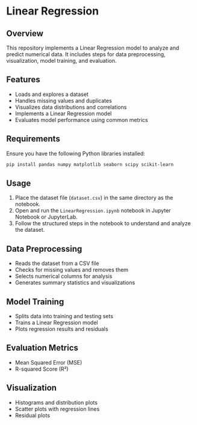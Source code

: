 # Linear Regression 

## Overview
This repository implements a Linear Regression model to analyze and predict numerical data. It includes steps for data preprocessing, visualization, model training, and evaluation.

## Features
- Loads and explores a dataset
- Handles missing values and duplicates
- Visualizes data distributions and correlations
- Implements a Linear Regression model
- Evaluates model performance using common metrics

## Requirements
Ensure you have the following Python libraries installed:
```bash
pip install pandas numpy matplotlib seaborn scipy scikit-learn
```

## Usage
1. Place the dataset file (`dataset.csv`) in the same directory as the notebook.
2. Open and run the `LinearRegression.ipynb` notebook in Jupyter Notebook or JupyterLab.
3. Follow the structured steps in the notebook to understand and analyze the dataset.

## Data Preprocessing
- Reads the dataset from a CSV file
- Checks for missing values and removes them
- Selects numerical columns for analysis
- Generates summary statistics and visualizations

## Model Training
- Splits data into training and testing sets
- Trains a Linear Regression model
- Plots regression results and residuals

## Evaluation Metrics
- Mean Squared Error (MSE)
- R-squared Score (R²)

## Visualization
- Histograms and distribution plots
- Scatter plots with regression lines
- Residual plots


